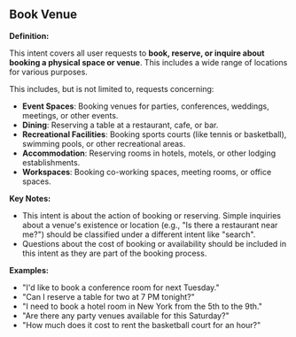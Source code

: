 ## Book Venue

**Definition:**

This intent covers all user requests to **book, reserve, or inquire about booking a physical space or venue**. This includes a wide range of locations for various purposes.

This includes, but is not limited to, requests concerning:

- **Event Spaces**: Booking venues for parties, conferences, weddings, meetings, or other events.
- **Dining**: Reserving a table at a restaurant, cafe, or bar.
- **Recreational Facilities**: Booking sports courts (like tennis or basketball), swimming pools, or other recreational areas.
- **Accommodation**: Reserving rooms in hotels, motels, or other lodging establishments.
- **Workspaces**: Booking co-working spaces, meeting rooms, or office spaces.

**Key Notes:**

- This intent is about the action of booking or reserving. Simple inquiries about a venue's existence or location (e.g., "Is there a restaurant near me?") should be classified under a different intent like "search".
- Questions about the cost of booking or availability should be included in this intent as they are part of the booking process.

**Examples:**

- "I'd like to book a conference room for next Tuesday."
- "Can I reserve a table for two at 7 PM tonight?"
- "I need to book a hotel room in New York from the 5th to the 9th."
- "Are there any party venues available for this Saturday?"
- "How much does it cost to rent the basketball court for an hour?"
